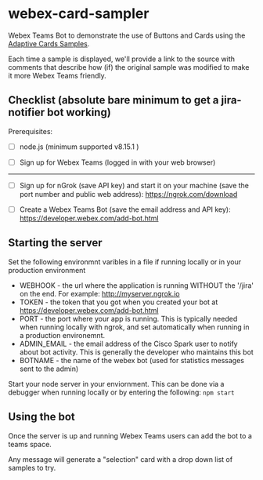 # webex-card-sampler
Webex Teams Bot to demonstrate the use of Buttons and Cards using the [Adaptive Cards Samples](https://adaptivecards.io/samples/).

Each time a sample is displayed, we'll provide a link to the source with comments that describe how (if) the original sample was modified to make it more Webex Teams friendly.

## Checklist (absolute bare minimum to get a jira-notifier bot working)

Prerequisites:

- [ ] node.js (minimum supported v8.15.1 )

- [ ] Sign up for Webex Teams (logged in with your web browser)

----

- [ ] Sign up for nGrok (save API key) and start it on your machine (save the port number and public web address): https://ngrok.com/download

- [ ] Create a Webex Teams Bot (save the email address and API key): https://developer.webex.com/add-bot.html

## Starting the server

Set the following environmnt varibles in a file if running locally or in your production environment
* WEBHOOK - the url where the application is running WITHOUT the '/jira' on the end.  For example: http://myserver.ngrok.io
* TOKEN - the token that you got when you created your bot at https://developer.webex.com/add-bot.html
* PORT - the port where your app is running.  This is typically needed when running locally with ngrok, and set automatically when running in a production environemnt.
* ADMIN_EMAIL - the email address of the Cisco Spark user to notify about bot activity.  This is generally the developer who maintains this bot
* BOTNAME - the name of the webex bot (used for statistics messages sent to the admin)

Start your node server in your enviornment.  This can be done via a debugger when running locally or by entering the following:
    ```npm start```

## Using the bot

Once the server is up and running Webex Teams users can add the bot to a teams space.

Any message will generate a "selection" card with a drop down list of samples to try.   

